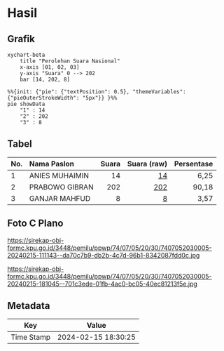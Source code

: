 # Hasil

## Grafik

```mermaid
xychart-beta
    title "Perolehan Suara Nasional"
    x-axis [01, 02, 03]
    y-axis "Suara" 0 --> 202
    bar [14, 202, 8]
```

```mermaid
%%{init: {"pie": {"textPosition": 0.5}, "themeVariables": {"pieOuterStrokeWidth": "5px"}} }%%
pie showData
    "1" : 14
    "2" : 202
    "3" : 8
```

## Tabel

| No. | Nama Paslon    | Suara | Suara (raw) | Persentase |
|:--- |:-------------- | -----:| -----------:| ----------:|
| 1   | ANIES MUHAIMIN | 14    | [14][p-1]   | 6,25       |
| 2   | PRABOWO GIBRAN | 202   | [202][p-2]  | 90,18      |
| 3   | GANJAR MAHFUD  | 8     | [8][p-3]    | 3,57       |


[p-1]: https://github.com/gigit-pemilu/pemilu-2024/blob/main/pilpres/hitung-suara/sub/74-sulawesi-tenggara/sub/07-wakatobi/sub/05-wangi-wangi-selatan/sub/2030-mola-nelayan-bhakti/sub/005-tps/sub/paslon-1.txt
[p-2]: https://github.com/gigit-pemilu/pemilu-2024/blob/main/pilpres/hitung-suara/sub/74-sulawesi-tenggara/sub/07-wakatobi/sub/05-wangi-wangi-selatan/sub/2030-mola-nelayan-bhakti/sub/005-tps/sub/paslon-2.txt
[p-3]: https://github.com/gigit-pemilu/pemilu-2024/blob/main/pilpres/hitung-suara/sub/74-sulawesi-tenggara/sub/07-wakatobi/sub/05-wangi-wangi-selatan/sub/2030-mola-nelayan-bhakti/sub/005-tps/sub/paslon-3.txt

## Foto C Plano

https://sirekap-obj-formc.kpu.go.id/3448/pemilu/ppwp/74/07/05/20/30/7407052030005-20240215-111143--da70c7b9-db2b-4c7d-96b1-8342087fdd0c.jpg

https://sirekap-obj-formc.kpu.go.id/3448/pemilu/ppwp/74/07/05/20/30/7407052030005-20240215-181045--701c3ede-01fb-4ac0-bc05-40ec81213f5e.jpg


## Metadata

| Key        | Value               |
| ---------- | ------------------- |
| Time Stamp | 2024-02-15 18:30:25 |



